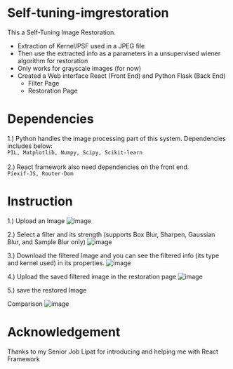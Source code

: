 # Self-tuning-imgrestoration
This a Self-Tuning Image Restoration.

- Extraction of Kernel/PSF used in a JPEG file
- Then use the extracted info as a parameters in a unsupervised wiener algorithm for restoration
- Only works for grayscale images (for now)
- Created a Web interface React (Front End) and  Python Flask (Back End)
  - Filter Page 
  - Restoration Page
  
# Dependencies
1.) Python handles the image processing part of this system. Dependencies includes below:</br>
 ``PIL, Matplotlib, Numpy, Scipy, Scikit-learn``</br></br>
2.) React framework also need dependencies on the front end.</br> ``Piexif-JS, Router-Dom``

# Instruction
1.) Upload an Image
![image](https://user-images.githubusercontent.com/105730089/208054529-0c7a34af-0e58-452a-bab0-982d88352c96.png)

2.) Select a filter and its strength  (supports Box Blur, Sharpen, Gaussian Blur, and Sample Blur only)
![image](https://user-images.githubusercontent.com/105730089/208054925-f4698600-fc14-4533-aaab-637b8e30bf04.png)

3.) Download the filtered Image and you can see the filtered info (its type and kernel used) in its properties.
![image](https://user-images.githubusercontent.com/105730089/208055218-6356af1c-b779-4274-8fa5-e595f8af2ca5.png)

4.) Upload the saved filtered image in the restoration page
![image](https://user-images.githubusercontent.com/105730089/208055566-972aad2b-a024-45b6-9a47-dbc1934160a9.png)

5.) save the restored Image

Comparison
![image](https://user-images.githubusercontent.com/105730089/208057455-a63170bb-ea02-47aa-8d4c-3bd40f8edb94.png)

# Acknowledgement
Thanks to my Senior Job Lipat for introducing and helping me with React Framework
